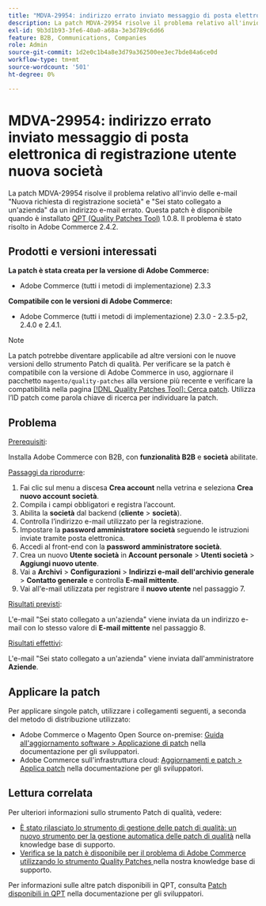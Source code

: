 ```yaml
---
title: "MDVA-29954: indirizzo errato inviato messaggio di posta elettronica di registrazione utente nuova società"
description: La patch MDVA-29954 risolve il problema relativo all'invio delle e-mail "Nuova richiesta di registrazione società" e "Sei stato collegato a un'azienda" da un indirizzo e-mail errato. Questa patch è disponibile quando è installato [Quality Patches Tool (QPT)](/help/announcements/adobe-commerce-announcements/magento-quality-patches-released-new-tool-to-self-serve-quality-patches.md) 1.0.8. Il problema è stato risolto in Adobe Commerce 2.4.2.
exl-id: 9b3d1b93-3fe6-40a0-a68a-3e3d789c6d66
feature: B2B, Communications, Companies
role: Admin
source-git-commit: 1d2e0c1b4a8e3d79a362500ee3ec7bde84a6ce0d
workflow-type: tm+mt
source-wordcount: '501'
ht-degree: 0%

---
```


# MDVA-29954: indirizzo errato inviato messaggio di posta elettronica di registrazione utente nuova società

La patch MDVA-29954 risolve il problema relativo all&#39;invio delle e-mail &quot;Nuova richiesta di registrazione società&quot; e &quot;Sei stato collegato a un&#39;azienda&quot; da un indirizzo e-mail errato. Questa patch è disponibile quando è installato [QPT (Quality Patches Tool)](/help/announcements/adobe-commerce-announcements/magento-quality-patches-released-new-tool-to-self-serve-quality-patches.md) 1.0.8. Il problema è stato risolto in Adobe Commerce 2.4.2.

## Prodotti e versioni interessati

**La patch è stata creata per la versione di Adobe Commerce:**

* Adobe Commerce (tutti i metodi di implementazione) 2.3.3

**Compatibile con le versioni di Adobe Commerce:**

* Adobe Commerce (tutti i metodi di implementazione) 2.3.0 - 2.3.5-p2, 2.4.0 e 2.4.1.

>[!NOTE]
>
>La patch potrebbe diventare applicabile ad altre versioni con le nuove versioni dello strumento Patch di qualità. Per verificare se la patch è compatibile con la versione di Adobe Commerce in uso, aggiornare il pacchetto `magento/quality-patches` alla versione più recente e verificare la compatibilità nella pagina [[!DNL Quality Patches Tool]: Cerca patch](https://devdocs.magento.com/quality-patches/tool.html#patch-grid). Utilizza l’ID patch come parola chiave di ricerca per individuare la patch.

## Problema

<u>Prerequisiti</u>:

Installa Adobe Commerce con B2B, con **funzionalità B2B** e **società** abilitate.

<u>Passaggi da riprodurre</u>:

1. Fai clic sul menu a discesa **Crea account** nella vetrina e seleziona **Crea nuovo account società**.
1. Compila i campi obbligatori e registra l’account.
1. Abilita la **società** dal backend (**cliente** > **società**).
1. Controlla l’indirizzo e-mail utilizzato per la registrazione.
1. Impostare la **password amministratore società** seguendo le istruzioni inviate tramite posta elettronica.
1. Accedi al front-end con la **password amministratore società**.
1. Crea un nuovo **Utente società** in **Account personale** > **Utenti società** > **Aggiungi nuovo utente**.
1. Vai a **Archivi** > **Configurazioni** > **Indirizzi e-mail dell&#39;archivio generale** > **Contatto generale** e controlla **E-mail mittente**.
1. Vai all&#39;e-mail utilizzata per registrare il **nuovo utente** nel passaggio 7.

<u>Risultati previsti</u>:

L&#39;e-mail &quot;Sei stato collegato a un&#39;azienda&quot; viene inviata da un indirizzo e-mail con lo stesso valore di **E-mail mittente** nel passaggio 8.

<u>Risultati effettivi</u>:

L&#39;e-mail &quot;Sei stato collegato a un&#39;azienda&quot; viene inviata dall&#39;amministratore **Aziende**.

## Applicare la patch

Per applicare singole patch, utilizzare i collegamenti seguenti, a seconda del metodo di distribuzione utilizzato:

* Adobe Commerce o Magento Open Source on-premise: [Guida all&#39;aggiornamento software > Applicazione di patch](https://devdocs.magento.com/guides/v2.4/comp-mgr/patching/mqp.html) nella documentazione per gli sviluppatori.
* Adobe Commerce sull&#39;infrastruttura cloud: [Aggiornamenti e patch > Applica patch](https://devdocs.magento.com/cloud/project/project-patch.html) nella documentazione per gli sviluppatori.

## Lettura correlata

Per ulteriori informazioni sullo strumento Patch di qualità, vedere:

* [È stato rilasciato lo strumento di gestione delle patch di qualità: un nuovo strumento per la gestione automatica delle patch di qualità](/help/announcements/adobe-commerce-announcements/magento-quality-patches-released-new-tool-to-self-serve-quality-patches.md) nella knowledge base di supporto.
* [Verifica se la patch è disponibile per il problema di Adobe Commerce utilizzando lo strumento Quality Patches ](/help/support-tools/patches-available-in-qpt-tool/check-patch-for-magento-issue-with-magento-quality-patches.md) nella nostra knowledge base di supporto.

Per informazioni sulle altre patch disponibili in QPT, consulta [Patch disponibili in QPT](https://devdocs.magento.com/quality-patches/tool.html#patch-grid) nella documentazione per gli sviluppatori.
